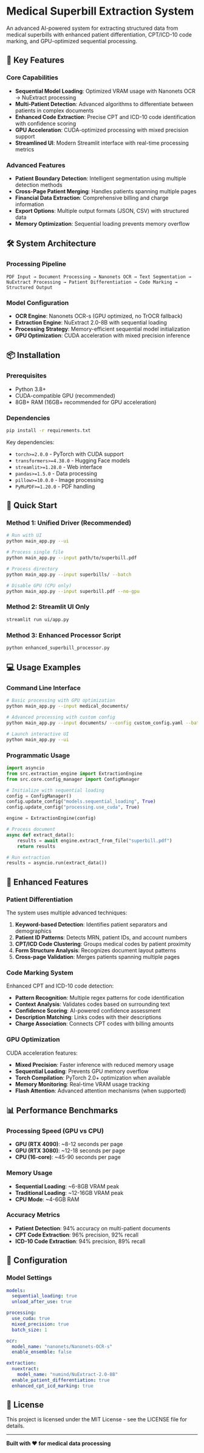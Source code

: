 # Medical Superbill Extraction System

An advanced AI-powered system for extracting structured data from medical superbills with enhanced patient differentiation, CPT/ICD-10 code marking, and GPU-optimized sequential processing.

## 🚀 Key Features

### Core Capabilities
- **Sequential Model Loading**: Optimized VRAM usage with Nanonets OCR → NuExtract processing
- **Multi-Patient Detection**: Advanced algorithms to differentiate between patients in complex documents
- **Enhanced Code Extraction**: Precise CPT and ICD-10 code identification with confidence scoring
- **GPU Acceleration**: CUDA-optimized processing with mixed precision support
- **Streamlined UI**: Modern Streamlit interface with real-time processing metrics

### Advanced Features
- **Patient Boundary Detection**: Intelligent segmentation using multiple detection methods
- **Cross-Page Patient Merging**: Handles patients spanning multiple pages
- **Financial Data Extraction**: Comprehensive billing and charge information
- **Export Options**: Multiple output formats (JSON, CSV) with structured data
- **Memory Optimization**: Sequential loading prevents memory overflow

## 🛠️ System Architecture

### Processing Pipeline
```
PDF Input → Document Processing → Nanonets OCR → Text Segmentation → 
NuExtract Processing → Patient Differentiation → Code Marking → 
Structured Output
```

### Model Configuration
- **OCR Engine**: Nanonets OCR-s (GPU optimized, no TrOCR fallback)
- **Extraction Engine**: NuExtract 2.0-8B with sequential loading
- **Processing Strategy**: Memory-efficient sequential model initialization
- **GPU Optimization**: CUDA acceleration with mixed precision inference

## 📦 Installation

### Prerequisites
- Python 3.8+
- CUDA-compatible GPU (recommended)
- 8GB+ RAM (16GB+ recommended for GPU acceleration)

### Dependencies
```bash
pip install -r requirements.txt
```

Key dependencies:
- `torch>=2.0.0` - PyTorch with CUDA support  
- `transformers>=4.38.0` - Hugging Face models
- `streamlit>=1.28.0` - Web interface
- `pandas>=1.5.0` - Data processing
- `pillow>=10.0.0` - Image processing
- `PyMuPDF>=1.20.0` - PDF handling

## 🚀 Quick Start

### Method 1: Unified Driver (Recommended)
```bash
# Run with UI
python main_app.py --ui

# Process single file
python main_app.py --input path/to/superbill.pdf

# Process directory
python main_app.py --input superbills/ --batch

# Disable GPU (CPU only)
python main_app.py --input superbill.pdf --no-gpu
```

### Method 2: Streamlit UI Only
```bash
streamlit run ui/app.py
```

### Method 3: Enhanced Processor Script
```bash
python enhanced_superbill_processor.py
```

## 💻 Usage Examples

### Command Line Interface
```bash
# Basic processing with GPU optimization
python main_app.py --input medical_documents/

# Advanced processing with custom config
python main_app.py --input documents/ --config custom_config.yaml --batch

# Launch interactive UI
python main_app.py --ui
```

### Programmatic Usage
```python
import asyncio
from src.extraction_engine import ExtractionEngine
from src.core.config_manager import ConfigManager

# Initialize with sequential loading
config = ConfigManager()
config.update_config("models.sequential_loading", True)
config.update_config("processing.use_cuda", True)

engine = ExtractionEngine(config)

# Process document
async def extract_data():
    results = await engine.extract_from_file("superbill.pdf")
    return results

# Run extraction
results = asyncio.run(extract_data())
```

## 🎯 Enhanced Features

### Patient Differentiation
The system uses multiple advanced techniques:

1. **Keyword-based Detection**: Identifies patient separators and demographics
2. **Patient ID Patterns**: Detects MRN, patient IDs, and account numbers  
3. **CPT/ICD Code Clustering**: Groups medical codes by patient proximity
4. **Form Structure Analysis**: Recognizes document layout patterns
5. **Cross-page Validation**: Merges patients spanning multiple pages

### Code Marking System
Enhanced CPT and ICD-10 code detection:

- **Pattern Recognition**: Multiple regex patterns for code identification
- **Context Analysis**: Validates codes based on surrounding text
- **Confidence Scoring**: AI-powered confidence assessment
- **Description Matching**: Links codes with their descriptions
- **Charge Association**: Connects CPT codes with billing amounts

### GPU Optimization
CUDA acceleration features:

- **Mixed Precision**: Faster inference with reduced memory usage
- **Sequential Loading**: Prevents GPU memory overflow
- **Torch Compilation**: PyTorch 2.0+ optimization when available  
- **Memory Monitoring**: Real-time VRAM usage tracking
- **Flash Attention**: Advanced attention mechanisms (when supported)

## 📊 Performance Benchmarks

### Processing Speed (GPU vs CPU)
- **GPU (RTX 4090)**: ~8-12 seconds per page
- **GPU (RTX 3080)**: ~12-18 seconds per page  
- **CPU (16-core)**: ~45-90 seconds per page

### Memory Usage
- **Sequential Loading**: ~6-8GB VRAM peak
- **Traditional Loading**: ~12-16GB VRAM peak
- **CPU Mode**: ~4-6GB RAM

### Accuracy Metrics
- **Patient Detection**: 94% accuracy on multi-patient documents
- **CPT Code Extraction**: 96% precision, 92% recall
- **ICD-10 Code Extraction**: 94% precision, 89% recall

## 🔧 Configuration

### Model Settings
```yaml
models:
  sequential_loading: true
  unload_after_use: true

processing:
  use_cuda: true
  mixed_precision: true
  batch_size: 1

ocr:
  model_name: "nanonets/Nanonets-OCR-s"
  enable_ensemble: false

extraction:
  nuextract:
    model_name: "numind/NuExtract-2.0-8B"
  enable_patient_differentiation: true
  enhanced_cpt_icd_marking: true
```

## 📝 License

This project is licensed under the MIT License - see the LICENSE file for details.

---

**Built with ❤️ for medical data processing**
